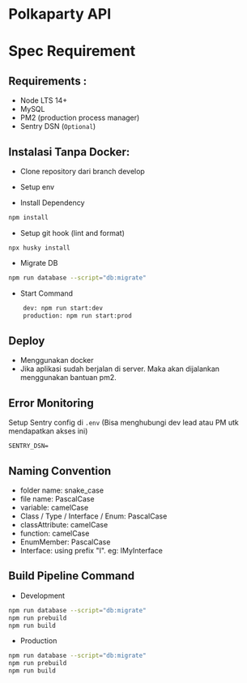 # Polkaparty API

# Spec Requirement
## Requirements :
- Node LTS 14+
- MySQL
- PM2 (production process manager)
- Sentry DSN (`Optional`)
## Instalasi Tanpa Docker:
- Clone repository dari branch develop

- Setup env

- Install Dependency

```bash
npm install
```

- Setup git hook (lint and format)
```
npx husky install
```

- Migrate DB 
```bash
npm run database --script="db:migrate"
```

- Start Command
```bash
    dev: npm run start:dev
    production: npm run start:prod
```

## Deploy
- Menggunakan docker
- Jika aplikasi sudah berjalan di server. Maka akan dijalankan menggunakan bantuan pm2.
## Error Monitoring

Setup Sentry config di `.env` (Bisa menghubungi dev lead atau PM utk mendapatkan akses ini)
```
SENTRY_DSN=
```

## Naming Convention
- folder name: snake_case
- file name: PascalCase
- variable: camelCase
- Class / Type / Interface / Enum: PascalCase
- classAttribute: camelCase
- function: camelCase
- EnumMember: PascalCase
- Interface: using prefix "I". eg: IMyInterface

## Build Pipeline Command
- Development
```bash
npm run database --script="db:migrate"
npm run prebuild
npm run build
```
- Production
```bash
npm run database --script="db:migrate"
npm run prebuild
npm run build
```

